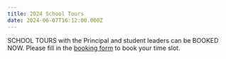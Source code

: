 ```yaml
---
title: 2024 School Tours
date: 2024-06-07T16:12:00.000Z
---
```

SCHOOL TOURS with the Principal and student leaders can be BOOKED NOW.
Please fill in the [booking form](https://forms.gle/12W5Pbj3fpJL6E8B9) to book your time slot.
